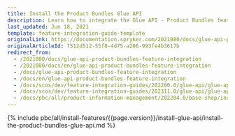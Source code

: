 ```yaml
---
title: Install the Product Bundles Glue API
description: Learn how to integrate the Glue API - Product Bundles feature into a Spryker project.
last_updated: Jun 18, 2021
template: feature-integration-guide-template
originalLink: https://documentation.spryker.com/2021080/docs/glue-api-product-bundles-feature-integration
originalArticleId: 7512d512-55f0-4d75-a206-993fe4b3617b
redirect_from:
  - /2021080/docs/glue-api-product-bundles-feature-integration
  - /2021080/docs/en/glue-api-product-bundles-feature-integration
  - /docs/glue-api-product-bundles-feature-integration
  - /docs/en/glue-api-product-bundles-feature-integration
  - /docs/scos/dev/feature-integration-guides/202200.0/glue-api/glue-api-product-bundles-feature-integration.html
  - /docs/scos/dev/feature-integration-guides/202311.0/glue-api/glue-api-product-bundles-feature-integration.html
  - /docs/pbc/all/product-information-management/202204.0/base-shop/install-and-upgrade/install-glue-api/install-the-product-bundles-glue-api.html
---
```


{% include pbc/all/install-features/{{page.version}}/install-glue-api/install-the-product-bundles-glue-api.md %} <!-- To edit, see /_includes/pbc/all/install-features/202311.0/install-glue-api/install-the-product-bundles-glue-api.md -->
